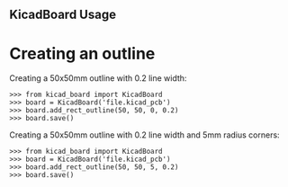 KicadBoard Usage
---------------------------

# Creating an outline 
Creating a 50x50mm outline with 0.2 line width:

    >>> from kicad_board import KicadBoard
    >>> board = KicadBoard('file.kicad_pcb')
    >>> board.add_rect_outline(50, 50, 0, 0.2)
    >>> board.save()

Creating a 50x50mm outline with 0.2 line width and 5mm radius corners:

    >>> from kicad_board import KicadBoard
    >>> board = KicadBoard('file.kicad_pcb')
    >>> board.add_rect_outline(50, 50, 5, 0.2)
    >>> board.save()
